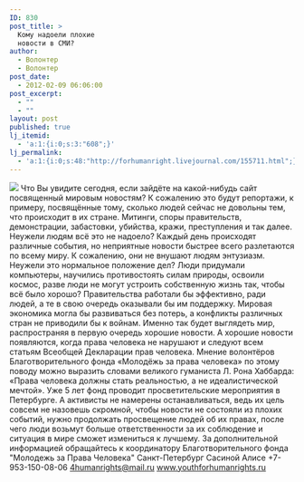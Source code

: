 ```yaml
---
ID: 830
post_title: >
  Кому надоели плохие
  новости в СМИ?
author:
  - Волонтер
  - Волонтер
post_date:
  - 2012-02-09 06:06:00
post_excerpt:
  - ""
  - ""
layout: post
published: true
lj_itemid:
  - 'a:1:{i:0;s:3:"608";}'
lj_permalink:
  - 'a:1:{i:0;s:48:"http://forhumanright.livejournal.com/155711.html";}'
---
```


<img src="http://cs5338.vk.com/u132145096/132409092/x_5b26039f.jpg" /> Что Вы увидите сегодня, если зайдёте на какой-нибудь сайт посвященный мировым новостям? К сожалению это будут репортажи, к примеру, посвящённые тому, сколько людей сейчас не довольны тем, что происходит в их стране. Митинги, споры правительств, демонстрации, забастовки, убийства, кражи, преступления и так далее. Неужели людям всё это не надоело?
Каждый день происходят различные события, но неприятные новости быстрее всего разлетаются по всему миру. К сожалению, они не внушают людям энтузиазм. Неужели это нормальное положение дел? Люди придумали компьютеры, научились противостоять силам природы, освоили космос, разве люди не могут устроить собственную жизнь так, чтобы всё было хорошо? Правительства работали бы эффективно, ради людей, а те в свою очередь оказывали бы им поддержку. Мировая экономика могла бы развиваться без потерь, а конфликты различных стран не приводили бы к войнам. Именно так будет выглядеть мир, распространяя в первую очередь хорошие новости. А хорошие новости появляются, когда права человека не нарушают и следуют всем статьям Всеобщей Декларации прав человека.
Мнение волонтёров Благотворительного фонда «Молодёжь за права человека» по этому поводу можно выразить словами великого гуманиста Л. Рона Хаббарда: «Права человека должны стать реальностью, а не идеалистической мечтой». Уже 5 лет фонд проводит просветительские мероприятия в Петербурге. А активисты не намерены останавливаться, ведь их цель совсем не назовешь скромной, чтобы новости не состояли из плохих событий, нужно продолжать просвещение людей об их правах, после чего люди возьмут больше ответственности за их соблюдение и ситуация в мире сможет измениться к лучшему.
За дополнительной информацией обращайтесь к координатору
Благотворительного фонда
"Молодежь за Права Человека" Санкт-Петербург 
Сасиной Алисе 
+7-953-150-08-06 
4humanrights@mail.ru
www.youthforhumanrights.ru